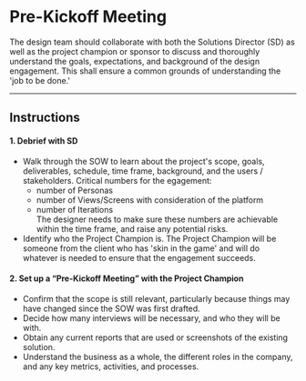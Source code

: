 # Pre-Kickoff Meeting

The design team should collaborate with both the Solutions Director (SD) as well as the project champion or sponsor to discuss and thoroughly understand the goals, expectations, and background of the design engagement. This shall ensure a common grounds of understanding the 'job to be done.'

---

## Instructions

#### 1. Debrief with SD
* Walk through the SOW to learn about the project's scope, goals, deliverables, schedule, time frame, background, and the users / stakeholders. Critical numbers for the egagement: 
  * number of Personas
  * number of Views/Screens with consideration of the platform
  * number of Iterations  
The designer needs to make sure these numbers are achievable within the time frame, and raise any potential risks. 
* Identify who the Project Champion is. The Project Champion will be someone from the client who has 'skin in the game' and will do whatever is needed to ensure that the engagement succeeds.

#### 2. Set up a “Pre-Kickoff Meeting” with the Project Champion
* Confirm that the scope is still relevant, particularly because things may have changed since the SOW was first drafted.
* Decide how many interviews will be necessary, and who they will be with.
* Obtain any current reports that are used or screenshots of the existing solution. 
* Understand the business as a whole, the different roles in the company, and any key metrics, activities, and processes.
